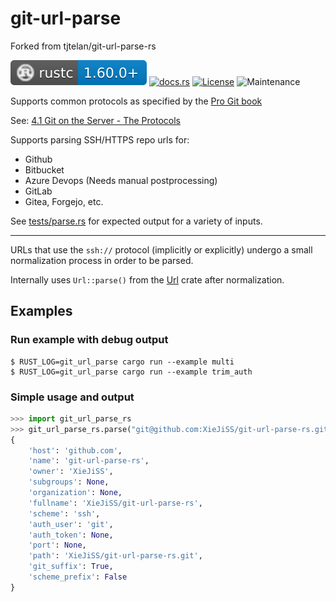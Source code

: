 # git-url-parse

Forked from tjtelan/git-url-parse-rs

![Minimum Supported Rust Version](https://raw.githubusercontent.com/tjtelan/git-url-parse-rs/main/.github/assets/msrv-badge.svg)
[![docs.rs](https://docs.rs/git-url-parse/badge.svg)](https://docs.rs/git-url-parse/)
[![License](https://img.shields.io/github/license/XieJiSS/git-url-parse-rs)](LICENSE)
![Maintenance](https://img.shields.io/maintenance/yes/2025)

Supports common protocols as specified by the [Pro Git book](https://git-scm.com/book/en/v2)

See: [4.1 Git on the Server - The Protocols](https://git-scm.com/book/en/v2/Git-on-the-Server-The-Protocols)

Supports parsing SSH/HTTPS repo urls for:
* Github
* Bitbucket
* Azure Devops (Needs manual postprocessing)
* GitLab
* Gitea, Forgejo, etc.

See [tests/parse.rs](tests/parse.rs) for expected output for a variety of inputs.

---

URLs that use the `ssh://` protocol (implicitly or explicitly) undergo a small normalization process in order to be parsed.

Internally uses `Url::parse()` from the [Url](https://crates.io/crates/url) crate after normalization.

## Examples

### Run example with debug output

```shell
$ RUST_LOG=git_url_parse cargo run --example multi
$ RUST_LOG=git_url_parse cargo run --example trim_auth 
```

### Simple usage and output

```py
>>> import git_url_parse_rs
>>> git_url_parse_rs.parse("git@github.com:XieJiSS/git-url-parse-rs.git")
{
    'host': 'github.com',
    'name': 'git-url-parse-rs',
    'owner': 'XieJiSS',
    'subgroups': None,
    'organization': None,
    'fullname': 'XieJiSS/git-url-parse-rs',
    'scheme': 'ssh',
    'auth_user': 'git',
    'auth_token': None,
    'port': None,
    'path': 'XieJiSS/git-url-parse-rs.git',
    'git_suffix': True,
    'scheme_prefix': False
}
```
